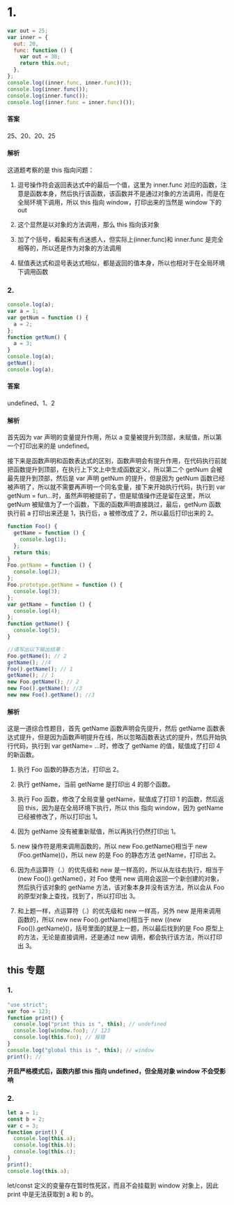 # 1.

```js
var out = 25;
var inner = {
  out: 20,
  func: function () {
    var out = 30;
    return this.out;
  },
};
console.log((inner.func, inner.func)());
console.log(inner.func());
console.log(inner.func());
console.log((inner.func = inner.func)());
```

#### 答案

25、20、20、25

#### 解析

这道题考察的是 this 指向问题：

1. 逗号操作符会返回表达式中的最后一个值，这里为 inner.func 对应的函数，注意是函数本身，然后执行该函数，该函数并不是通过对象的方法调用，而是在全局环境下调用，所以 this 指向 window，打印出来的当然是 window 下的 out

2. 这个显然是以对象的方法调用，那么 this 指向该对象

3. 加了个括号，看起来有点迷惑人，但实际上(inner.func)和 inner.func 是完全相等的，所以还是作为对象的方法调用

4. 赋值表达式和逗号表达式相似，都是返回的值本身，所以也相对于在全局环境下调用函数

### 2.

```js
console.log(a);
var a = 1;
var getNum = function () {
  a = 2;
};
function getNum() {
  a = 3;
}
console.log(a);
getNum();
console.log(a);
```

#### 答案

undefined、1、2

#### 解析

首先因为 var 声明的变量提升作用，所以 a 变量被提升到顶部，未赋值，所以第一个打印出来的是 undefined。

接下来是函数声明和函数表达式的区别，函数声明会有提升作用，在代码执行前就把函数提升到顶部，在执行上下文上中生成函数定义，所以第二个 getNum 会被最先提升到顶部，然后是 var 声明 getNum 的提升，但是因为 getNum 函数已经被声明了，所以就不需要再声明一个同名变量，接下来开始执行代码，执行到 var getNum = fun...时，虽然声明被提前了，但是赋值操作还是留在这里，所以 getNum 被赋值为了一个函数，下面的函数声明直接跳过，最后，getNum 函数执行前 a 打印出来还是 1，执行后，a 被修改成了 2，所以最后打印出来的 2。

```js
function Foo() {
  getName = function () {
    console.log(1);
  };
  return this;
}
Foo.getName = function () {
  console.log(2);
};
Foo.prototype.getName = function () {
  console.log(3);
};
var getName = function () {
  console.log(4);
};
function getName() {
  console.log(5);
}

//请写出以下输出结果：
Foo.getName(); // 2
getName(); //4
Foo().getName(); // 1
getName(); // 1
new Foo.getName(); // 2
new Foo().getName(); //3
new new Foo().getName(); //3
```

#### 解析

这是一道综合性题目，首先 getName 函数声明会先提升，然后 getName 函数表达式提升，但是因为函数声明提升在线，所以忽略函数表达式的提升，然后开始执行代码，执行到 var getName= ...时，修改了 getName 的值，赋值成了打印 4 的新函数。

1. 执行 Foo 函数的静态方法，打印出 2。

2. 执行 getName，当前 getName 是打印出 4 的那个函数。

3. 执行 Foo 函数，修改了全局变量 getName，赋值成了打印 1 的函数，然后返回 this，因为是在全局环境下执行，所以 this 指向 window，因为 getName 已经被修改了，所以打印出 1。

4. 因为 getName 没有被重新赋值，所以再执行仍然打印出 1。

5. new 操作符是用来调用函数的，所以 new Foo.getName()相当于 new (Foo.getName)()，所以 new 的是 Foo 的静态方法 getName，打印出 2。

6. 因为点运算符（.）的优先级和 new 是一样高的，所以从左往右执行，相当于(new Foo()).getName()，对 Foo 使用 new 调用会返回一个新创建的对象，然后执行该对象的 getName 方法，该对象本身并没有该方法，所以会从 Foo 的原型对象上查找，找到了，所以打印出 3。

7. 和上题一样，点运算符（.）的优先级和 new 一样高，另外 new 是用来调用函数的，所以 new new Foo().getName()相当于 new ((new Foo()).getName)()，括号里面的就是上一题，所以最后找到的是 Foo 原型上的方法，无论是直接调用，还是通过 new 调用，都会执行该方法，所以打印出 3。

## this 专题

### 1.

```js
"use strict";
var foo = 123;
function print() {
  console.log("print this is ", this); // undefined
  console.log(window.foo); // 123
  console.log(this.foo); // 报错
}
console.log("global this is ", this); // window
print(); //
```

**开启严格模式后，函数内部 this 指向 undefined，但全局对象 window 不会受影响**

### 2.

```js
let a = 1;
const b = 2;
var c = 3;
function print() {
  console.log(this.a);
  console.log(this.b);
  console.log(this.c);
}
print();
console.log(this.a);
```

let/const 定义的变量存在暂时性死区，而且不会挂载到 window 对象上，因此 print 中是无法获取到 a 和 b 的。
